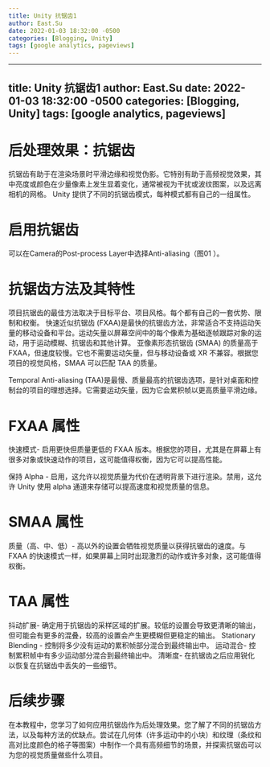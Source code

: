 ```yaml
---
title: Unity 抗锯齿1
author: East.Su
date: 2022-01-03 18:32:00 -0500
categories: [Blogging, Unity]
tags: [google analytics, pageviews]
---
```


---
title: Unity 抗锯齿1
author: East.Su
date: 2022-01-03 18:32:00 -0500
categories: [Blogging, Unity]
tags: [google analytics, pageviews]
---

# 后处理效果：抗锯齿
抗锯齿有助于在渲染场景时平滑边缘和视觉伪影。它特别有助于高频视觉效果，其中亮度或颜色在少量像素上发生显着变化，通常被视为干扰或波纹图案，以及远离相机的网格。
Unity 提供了不同的抗锯齿模式，每种模式都有自己的一组属性。

# 启用抗锯齿
可以在Camera的Post-process Layer中选择Anti-aliasing（图01 ）。

 # 抗锯齿方法及其特性
 项目抗锯齿的最佳方法取决于目标平台、项目风格。每个都有自己的一套优势、限制和权衡。
 快速近似抗锯齿 (FXAA)是最快的抗锯齿方法，非常适合不支持运动矢量的移动设备和平台。运动矢量以屏幕空间中的每个像素为基础逐帧跟踪对象的运动，用于运动模糊、抗锯齿和其他计算。
 亚像素形态抗锯齿 (SMAA) 的质量高于 FXAA，但速度较慢。它也不需要运动矢量，但与移动设备或 XR 不兼容。根据您项目的视觉风格，SMAA 可以匹配 TAA 的质量。
 
  Temporal Anti-aliasing (TAA)是最慢、质量最高的抗锯齿选项，是针对桌面和控制台的项目的理想选择。它需要运动矢量，因为它会累积帧以更高质量平滑边缘。  
  
  # FXAA 属性
  快速模式- 启用更快但质量更低的 FXAA 版本。根据您的项目，尤其是在屏幕上有很多对象或快速动作的项目，这可能值得权衡，因为它可以提高性能。
  
  保持 Alpha - 启用，这允许以视觉质量为代价在透明背景下进行渲染。禁用，这允许 Unity 使用 alpha 通道来存储可以提高速度和视觉质量的信息。

  # SMAA 属性
  质量（高、中、低）- 高以外的设置会牺牲视觉质量以获得抗锯齿的速度。与 FXAA 的快速模式一样，如果屏幕上同时出现激烈的动作或许多对象，这可能值得权衡。

  # TAA 属性
  抖动扩展- 确定用于抗锯齿的采样区域的扩展。较低的设置会导致更清晰的输出，但可能会有更多的混叠，较高的设置会产生更模糊但更稳定的输出。
  Stationary Blending - 控制将多少没有运动的累积帧部分混合到最终输出中。
  运动混合- 控制累积帧中有多少运动部分混合到最终输出中。
  清晰度- 在抗锯齿之后应用锐化以恢复在抗锯齿中丢失的一些细节。

  # 后续步骤
  在本教程中，您学习了如何应用抗锯齿作为后处理效果。您了解了不同的抗锯齿方法，以及每种方法的优缺点。尝试在几何体（许多运动中的小块）和纹理（条纹和高对比度颜色的格子等图案）中制作一个具有高频细节的场景，并探索抗锯齿可以为您的视觉质量做些什么项目。
